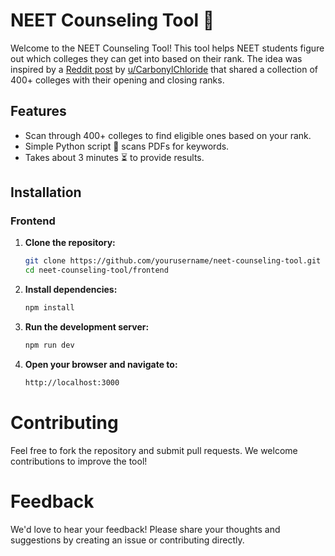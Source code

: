 # NEET Counseling Tool 🏫

Welcome to the NEET Counseling Tool! This tool helps NEET students figure out which colleges they can get into based on their rank. The idea was inspired by a [Reddit post](https://www.reddit.com/r/indianmedschool/comments/15f1oqz/i_have_created_a_collection_of_college_wise_final/) by [u/CarbonylChloride](https://www.reddit.com/user/CarbonylChloride/) that shared a collection of 400+ colleges with their opening and closing ranks.

## Features

- Scan through 400+ colleges to find eligible ones based on your rank.
- Simple Python script 🐍 scans PDFs for keywords.
- Takes about 3 minutes ⏳ to provide results.

## Installation

### Frontend

1. **Clone the repository:**

   ```bash
   git clone https://github.com/yourusername/neet-counseling-tool.git
   cd neet-counseling-tool/frontend
   ```

2. **Install dependencies:**

   ```bash
   npm install
   ```

3. **Run the development server:**

   ```bash
   npm run dev
   ```

4. **Open your browser and navigate to:**
   ```bash
   http://localhost:3000
   ```

# Contributing

Feel free to fork the repository and submit pull requests. We welcome contributions to improve the tool!

# Feedback

We'd love to hear your feedback! Please share your thoughts and suggestions by creating an issue or contributing directly.
